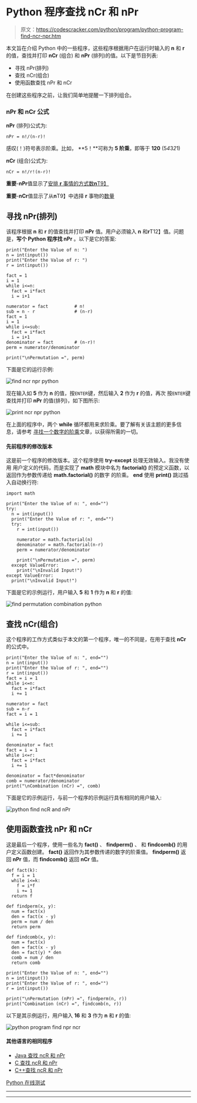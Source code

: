 # Python 程序查找 nCr 和 nPr

> 原文：<https://codescracker.com/python/program/python-program-find-ncr-npr.htm>

本文旨在介绍 Python 中的一些程序，这些程序根据用户在运行时输入的 **n** 和 **r** 的值，查找并打印 **nCr** (组合) 和 **nPr** (排列)的值。以下是节目列表:

*   寻找 nPr(排列)
*   查找 nCr(组合)
*   使用函数查找 nPr 和 nCr

在创建这些程序之前，让我们简单地提醒一下排列组合。

### nPr 和 nCr 公式

**nPr** (排列)公式为:

```
nPr = n!/(n-r)!
```

感叹(！)符号表示阶乘。比如， **5！**可称为 **5 阶乘**，即等于 **120** (5*4*3*2*1)

**nCr** (组合)公式为:

```
nCr = n!/r!(n-r)!
```

**重要**-**nPr**值显示了<u>安排 **r** 事情的方式数**n**T9】</u>

**重要**-**nCr**值显示了从**n**T9】中选择 **r** 事物的<u>数量</u>

## 寻找 nPr(排列)

该程序根据 **n** 和 **r** 的值查找并打印 **nPr** 值。用户必须输入 **n** 和**r**T12】值。问题是，**写个 Python 程序找 nPr** 。以下是它的答案:

```
print("Enter the Value of n: ")
n = int(input())
print("Enter the Value of r: ")
r = int(input())

fact = 1
i = 1
while i<=n:
  fact = i*fact
  i = i+1

numerator = fact          # n!
sub = n - r               # (n-r)
fact = 1
i = 1
while i<=sub:
  fact = i*fact
  i = i+1
denominator = fact        # (n-r)!
perm = numerator/denominator

print("\nPermutation =", perm)
```

下面是它的运行示例:

![find ncr npr python](img/fca856b91a42ed5ee051ba43613bd14a.png)

现在输入如 **5** 作为 **n** 的值，按`ENTER`键，然后输入 **2** 作为 **r** 的值，再次 按`ENTER`键查找并打印 **nPr** 的值(排列)，如下图所示:

![print ncr npr python](img/f2d9fd4dbe521f2c423b18eb5e8b8f0f.png)

在上面的程序中，两个 **while** 循环都用来求阶乘。要了解有关该主题的更多信息，请参考 [寻找一个数字的阶乘](/python/program/python-program-find-factorial-of-number.htm)文章，以获得所需的一切。

#### 先前程序的修改版本

这是前一个程序的修改版本。这个程序使用 **try-except** 处理无效输入。我没有使用 用户定义的代码，而是实现了 **math** 模块中名为 **factorial()** 的预定义函数，以返回作为参数传递给 **math.factorial()** 的数字 的阶乘。 **end** 使用 **print()** 跳过插入自动换行符:

```
import math

print("Enter the Value of n: ", end="")
try:
  n = int(input())
  print("Enter the Value of r: ", end="")
  try:
    r = int(input())

    numerator = math.factorial(n)
    denominator = math.factorial(n-r)
    perm = numerator/denominator

    print("\nPermutation =", perm)
  except ValueError:
    print("\nInvalid Input!")
except ValueError:
  print("\nInvalid Input!")
```

下面是它的示例运行，用户输入 **5** 和 **1** 作为 **n** 和 **r** 的值:

![find permutation combination python](img/e9022ac088ecbc723b389ec0e3baeab3.png)

## 查找 nCr(组合)

这个程序的工作方式类似于本文的第一个程序，唯一的不同是，在用于查找 **nCr** 的公式中。

```
print("Enter the Value of n: ", end="")
n = int(input())
print("Enter the Value of r: ", end="")
r = int(input())
fact = i = 1
while i<=n:
  fact = i*fact
  i += 1

numerator = fact
sub = n-r
fact = i = 1

while i<=sub:
  fact = i*fact
  i += 1

denominator = fact
fact = i = 1
while i<=r:
  fact = i*fact
  i += 1

denominator = fact*denominator
comb = numerator/denominator
print("\nCombination (nCr) =", comb)
```

下面是它的示例运行，与前一个程序的示例运行具有相同的用户输入:

![python find ncR and nPr](img/dbc5bb21c79022b542143bbaf621b891.png)

## 使用函数查找 nPr 和 nCr

这是最后一个程序，使用一些名为 **fact()** 、 **findperm()** 、 和 **findcomb()** 的用户定义函数创建。 **fact()** 返回作为其参数传递的数字的阶乘值。 **findperm()** 返回 **nPr** 值，而 **findcomb()** 返回 **nCr** 值。

```
def fact(k):
  f = i = 1
  while i<=k:
    f = i*f
    i += 1
  return f

def findperm(x, y):
  num = fact(x)
  den = fact(x - y)
  perm = num / den
  return perm

def findcomb(x, y):
  num = fact(x)
  den = fact(x - y)
  den = fact(y) * den
  comb = num / den
  return comb

print("Enter the Value of n: ", end="")
n = int(input())
print("Enter the Value of r: ", end="")
r = int(input())

print("\nPermutation (nPr) =", findperm(n, r))
print("Combination (nCr) =", findcomb(n, r))
```

以下是其示例运行，用户输入 **16** 和 **3** 作为 **n** 和 **r** 的值:

![python program find npr ncr](img/7bdf1f32d04346264bcc111337008f9c.png)

#### 其他语言的相同程序

*   [Java 查找 ncR 和 nPr](/java/program/java-program-find-ncr-npr.htm)
*   [C 查找 ncR 和 nPr](/c/program/c-program-find-ncr-npr.htm)
*   [C++查找 ncR 和 nPr](/cpp/program/cpp-program-find-ncr-npr.htm)

[Python 在线测试](/exam/showtest.php?subid=10)

* * *

* * *